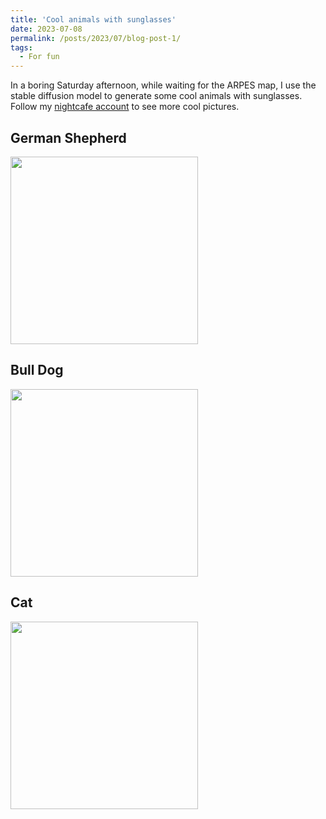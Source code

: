 ```yaml
---
title: 'Cool animals with sunglasses'
date: 2023-07-08
permalink: /posts/2023/07/blog-post-1/
tags:
  - For fun
---
```




In a boring Saturday afternoon, while waiting for the ARPES map, I use the stable diffusion model to generate some cool animals with sunglasses. Follow my [nightcafe account](https://creator.nightcafe.studio/u/Davidcheng2020) to see more cool pictures.

## German Shepherd
<img align="center" src="/images/German_Sdog.jpg" width="300px" style="padding-right: 15px">

## Bull Dog

<img align="center" src="/images/jgjO8P4MEjwFX9PscLmg--1--97hmo_15.625x.jpg" width="300px" style="padding-right: 15px">

## Cat
<img align="center" src="/images/YfWoYSuHI3eSpodtzLET--1--ievyd_12.5x.jpg" width="300px" style="padding-right: 15px">


